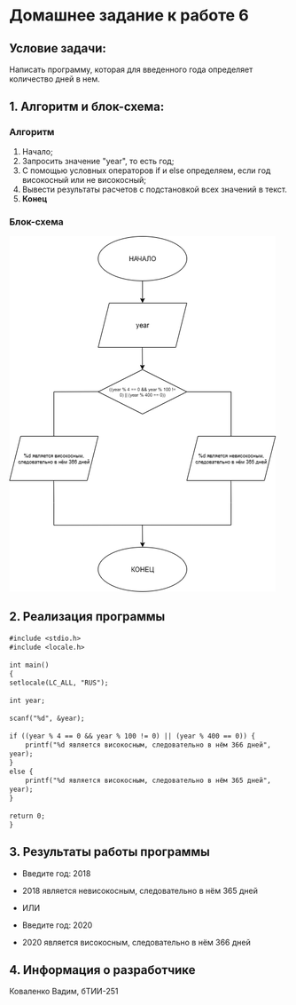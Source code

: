 # Домашнее задание к работе 6

## Условие задачи:
Написать программу, которая для введенного года определяет
количество дней в нем.

## 1. Алгоритм и блок-схема:

### Алгоритм
1. Начало;
2. Запросить значение "year", то есть год;
3. С помощью условных операторов if и else определяем, если год високосный или не високосный;
5. Вывести результаты расчетов с подстановкой всех значений в текст.
6. **Конец**

### Блок-схема

![лаба6](https://github.com/ArtificialEntity/lab6/blob/main/d.png)

## 2. Реализация программы

    #include <stdio.h>
    #include <locale.h>

    int main()
    {
    setlocale(LC_ALL, "RUS");

    int year;

    scanf("%d", &year);

    if ((year % 4 == 0 && year % 100 != 0) || (year % 400 == 0)) {
        printf("%d является високосным, следовательно в нём 366 дней", year);
    }
    else {
        printf("%d является високосным, следовательно в нём 365 дней", year);
    }

    return 0;
    }

## 3. Результаты работы программы

- Введите год: 2018
- 2018 является невисокосным, следовательно в нём 365 дней
  
- ИЛИ
  
- Введите год: 2020
- 2020 является високосным, следовательно в нём 366 дней

## 4. Информация о разработчике

Коваленко Вадим, бТИИ-251
